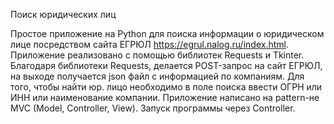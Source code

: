 Поиск юридических лиц


Простое приложение на Python для поиска информации о юридическом лице посредством сайта ЕГРЮЛ https://egrul.nalog.ru/index.html.
Приложение реализовано с помощью библиотек Requests и Tkinter.
Благодаря библиотеки Requests, делается POST-запрос на сайт ЕГРЮЛ, на выходе получается json файл с информацией по компаниям. 
Для того, чтобы найти юр. лицо необходимо в поле поиска ввести ОГРН или ИНН или наименование компании.
Приложение написано на pattern-не MVC (Model, Controller, View).
Запуск программы через Controller.
